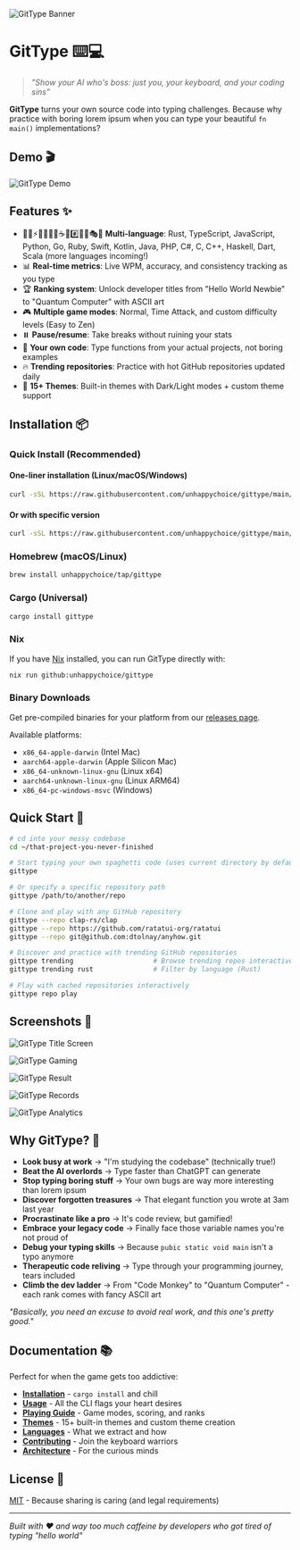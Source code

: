 ![GitType Banner](docs/images/gittype-banner.png)

# GitType ⌨️💻

> *"Show your AI who's boss: just you, your keyboard, and your coding sins"*

**GitType** turns your own source code into typing challenges. Because why practice with boring lorem ipsum when you can type your beautiful `fn main()` implementations?

## Demo 🎬

![GitType Demo](docs/images/demo.gif)

## Features ✨

- 🦀🐍⚡🐹💎🍎🎯☕🐘#️⃣🔧➕🎭🎯 **Multi-language**: Rust, TypeScript, JavaScript, Python, Go, Ruby, Swift, Kotlin, Java, PHP, C#, C, C++, Haskell, Dart, Scala (more languages incoming!)  
- 📊 **Real-time metrics**: Live WPM, accuracy, and consistency tracking as you type
- 🏆 **Ranking system**: Unlock developer titles from "Hello World Newbie" to "Quantum Computer" with ASCII art
- 🎮 **Multiple game modes**: Normal, Time Attack, and custom difficulty levels (Easy to Zen)
- ⏸️ **Pause/resume**: Take breaks without ruining your stats
- 🎯 **Your own code**: Type functions from your actual projects, not boring examples
- 🔥 **Trending repositories**: Practice with hot GitHub repositories updated daily
- 🎨 **15+ Themes**: Built-in themes with Dark/Light modes + custom theme support

## Installation 📦

### Quick Install (Recommended)
#### One-liner installation (Linux/macOS/Windows)
```bash
curl -sSL https://raw.githubusercontent.com/unhappychoice/gittype/main/install.sh | bash
```

#### Or with specific version
```bash
curl -sSL https://raw.githubusercontent.com/unhappychoice/gittype/main/install.sh | bash -s -- --version v0.5.0
```

### Homebrew (macOS/Linux)
```bash
brew install unhappychoice/tap/gittype
```


### Cargo (Universal)
```bash
cargo install gittype
```

### Nix
If you have [Nix](https://nixos.org/) installed, you can run GitType directly with:

```bash
nix run github:unhappychoice/gittype
```

### Binary Downloads
Get pre-compiled binaries for your platform from our [releases page](https://github.com/unhappychoice/gittype/releases/latest).

Available platforms:
- `x86_64-apple-darwin` (Intel Mac)
- `aarch64-apple-darwin` (Apple Silicon Mac)
- `x86_64-unknown-linux-gnu` (Linux x64)
- `aarch64-unknown-linux-gnu` (Linux ARM64)
- `x86_64-pc-windows-msvc` (Windows)

## Quick Start 🚀

```bash
# cd into your messy codebase
cd ~/that-project-you-never-finished

# Start typing your own spaghetti code (uses current directory by default)
gittype

# Or specify a specific repository path
gittype /path/to/another/repo

# Clone and play with any GitHub repository
gittype --repo clap-rs/clap
gittype --repo https://github.com/ratatui-org/ratatui
gittype --repo git@github.com:dtolnay/anyhow.git

# Discover and practice with trending GitHub repositories
gittype trending                    # Browse trending repos interactively
gittype trending rust               # Filter by language (Rust)

# Play with cached repositories interactively
gittype repo play
```

## Screenshots 📸

![GitType Title Screen](docs/images/title.png)

![GitType Gaming](docs/images/gaming.png)

![GitType Result](docs/images/result.png)

![GitType Records](docs/images/records.png)

![GitType Analytics](docs/images/analytics-trends.png)

## Why GitType? 🤔

- **Look busy at work** → "I'm studying the codebase" (technically true!)
- **Beat the AI overlords** → Type faster than ChatGPT can generate
- **Stop typing boring stuff** → Your own bugs are way more interesting than lorem ipsum
- **Discover forgotten treasures** → That elegant function you wrote at 3am last year
- **Procrastinate like a pro** → It's code review, but gamified!
- **Embrace your legacy code** → Finally face those variable names you're not proud of
- **Debug your typing skills** → Because `pubic static void main` isn't a typo anymore
- **Therapeutic code reliving** → Type through your programming journey, tears included
- **Climb the dev ladder** → From "Code Monkey" to "Quantum Computer" - each rank comes with fancy ASCII art

*"Basically, you need an excuse to avoid real work, and this one's pretty good."*

## Documentation 📚

Perfect for when the game gets too addictive:

- **[Installation](docs/installation.md)** - `cargo install` and chill
- **[Usage](docs/usage.md)** - All the CLI flags your heart desires
- **[Playing Guide](docs/playing-guide.md)** - Game modes, scoring, and ranks
- **[Themes](docs/themes.md)** - 15+ built-in themes and custom theme creation
- **[Languages](docs/supported-languages.md)** - What we extract and how
- **[Contributing](docs/CONTRIBUTING.md)** - Join the keyboard warriors
- **[Architecture](docs/ARCHITECTURE.md)** - For the curious minds

## License 📄

[MIT](LICENSE) - Because sharing is caring (and legal requirements)

---

*Built with ❤️ and way too much caffeine by developers who got tired of typing "hello world"*
